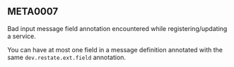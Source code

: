 ## META0007

Bad input message field annotation encountered while registering/updating a service. 

You can have at most one field in a message definition annotated with the same `dev.restate.ext.field` annotation.
